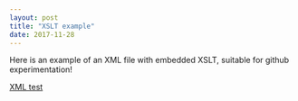 ```yaml
---
layout: post
title: "XSLT example"
date: 2017-11-28
---
```

<div class="blurb">
	<p>Here is an example of an XML file with embedded XSLT, suitable for github experimentation!</p>
  <p><a href="/test.xml">XML test</a></p>
	
</div><!-- /.blurb -->

